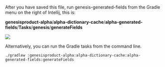 After you have saved this file, run genesis-generated-fields from the Gradle menu on the right of Intellij, this is:

 **genesisproduct-alpha**/**alpha-dictionary-cache**/**alpha-generated-fields**/**Tasks**/**genesis**/**generateFields**

![](/img/build-gradle-kts-fields.png)

Alternatively, you can run the Gradle tasks from the command line.  

```shell title='Running generateFields from the command line'
./gradlew :genesisproduct-alpha:alpha-dictionary-cache:alpha-generated-fields:generateFields
```